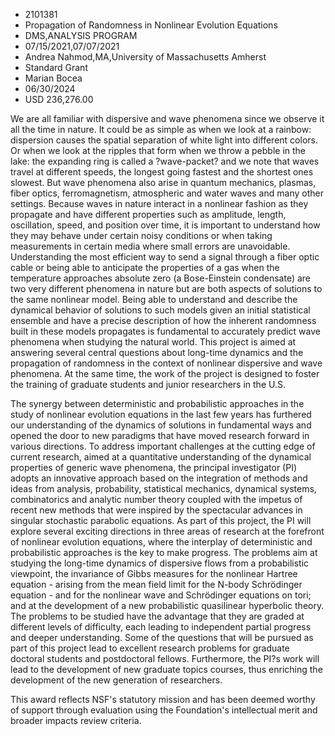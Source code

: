 
* 2101381
* Propagation of Randomness in Nonlinear Evolution Equations
* DMS,ANALYSIS PROGRAM
* 07/15/2021,07/07/2021
* Andrea Nahmod,MA,University of Massachusetts Amherst
* Standard Grant
* Marian Bocea
* 06/30/2024
* USD 236,276.00

We are all familiar with dispersive and wave phenomena since we observe it all
the time in nature. It could be as simple as when we look at a rainbow:
dispersion causes the spatial separation of white light into different colors.
Or when we look at the ripples that form when we throw a pebble in the lake: the
expanding ring is called a ?wave-packet? and we note that waves travel at
different speeds, the longest going fastest and the shortest ones slowest. But
wave phenomena also arise in quantum mechanics, plasmas, fiber optics,
ferromagnetism, atmospheric and water waves and many other settings. Because
waves in nature interact in a nonlinear fashion as they propagate and have
different properties such as amplitude, length, oscillation, speed, and position
over time, it is important to understand how they may behave under certain noisy
conditions or when taking measurements in certain media where small errors are
unavoidable. Understanding the most efficient way to send a signal through a
fiber optic cable or being able to anticipate the properties of a gas when the
temperature approaches absolute zero (a Bose-Einstein condensate) are two very
different phenomena in nature but are both aspects of solutions to the same
nonlinear model. Being able to understand and describe the dynamical behavior of
solutions to such models given an initial statistical ensemble and have a
precise description of how the inherent randomness built in these models
propagates is fundamental to accurately predict wave phenomena when studying the
natural world. This project is aimed at answering several central questions
about long-time dynamics and the propagation of randomness in the context of
nonlinear dispersive and wave phenomena. At the same time, the work of the
project is designed to foster the training of graduate students and junior
researchers in the U.S.

The synergy between deterministic and probabilistic approaches in the study of
nonlinear evolution equations in the last few years has furthered our
understanding of the dynamics of solutions in fundamental ways and opened the
door to new paradigms that have moved research forward in various directions. To
address important challenges at the cutting edge of current research, aimed at a
quantitative understanding of the dynamical properties of generic wave
phenomena, the principal investigator (PI) adopts an innovative approach based
on the integration of methods and ideas from analysis, probability, statistical
mechanics, dynamical systems, combinatorics and analytic number theory coupled
with the impetus of recent new methods that were inspired by the spectacular
advances in singular stochastic parabolic equations. As part of this project,
the PI will explore several exciting directions in three areas of research at
the forefront of nonlinear evolution equations, where the interplay of
deterministic and probabilistic approaches is the key to make progress. The
problems aim at studying the long-time dynamics of dispersive flows from a
probabilistic viewpoint, the invariance of Gibbs measures for the nonlinear
Hartree equation - arising from the mean field limit for the N-body Schrödinger
equation - and for the nonlinear wave and Schrödinger equations on tori; and at
the development of a new probabilistic quasilinear hyperbolic theory. The
problems to be studied have the advantage that they are graded at different
levels of difficulty, each leading to independent partial progress and deeper
understanding. Some of the questions that will be pursued as part of this
project lead to excellent research problems for graduate doctoral students and
postdoctoral fellows. Furthermore, the PI?s work will lead to the development of
new graduate topics courses, thus enriching the development of the new
generation of researchers.

This award reflects NSF's statutory mission and has been deemed worthy of
support through evaluation using the Foundation's intellectual merit and broader
impacts review criteria.
